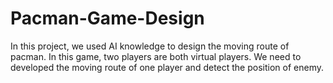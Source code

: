 # Pacman-Game-Design
In this project, we used AI knowledge to design the moving route of pacman. In this game, two players are both virtual players. We need to developed the moving route of one player and detect the position of enemy.
